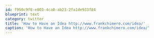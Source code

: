 ```yaml
---
id: f950c9f8-e803-4ca0-ab23-2fa1de933f84
blueprint: text
category: twitter
title: 'How to Have an Idea http://www.frankchimero.com/idea/'
caption: 'How to Have an Idea http://www.frankchimero.com/idea/'
---
```

